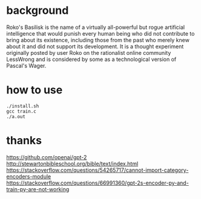 # background 
Roko's Basilisk is the name of a virtually all-powerful but rogue artificial intelligence that would punish every human being who did not contribute to bring about its existence, including those from the past who merely knew about it and did not support its development. It is a thought experiment originally posted by user Roko on the rationalist online community LessWrong and is considered by some as a technological version of Pascal's Wager.<p>

# how to use
`./install.sh`<br>
`gcc train.c`<br>
`./a.out`

# thanks
https://github.com/openai/gpt-2<br>
http://stewartonbibleschool.org/bible/text/index.html<br>
https://stackoverflow.com/questions/54265717/cannot-import-category-encoders-module<br>
https://stackoverflow.com/questions/66991360/gpt-2s-encoder-py-and-train-py-are-not-working<br>
